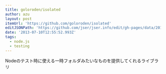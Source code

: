 ```yaml
---
title: goloroden/isolated
author: azu
layout: post
itemUrl: 'https://github.com/goloroden/isolated'
editJSONPath: 'https://github.com/jser/jser.info/edit/gh-pages/data/2013/07/index.json'
date: '2013-07-10T12:55:52.993Z'
tags:
  - node.js
  - testing
---
```

Nodeのテスト時に使える一時フォルダみたいなものを提供してくれるライブラリ
